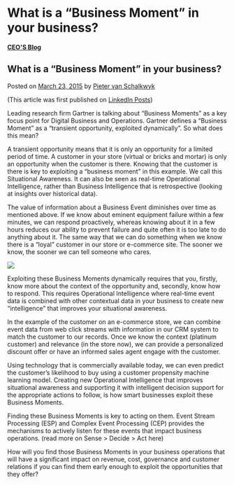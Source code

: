 # What is a “Business Moment” in your business?

[**CEO'S Blog**](https://xmpro.com/category/blog/pieter-blog/)

## What is a “Business Moment” in your business?

Posted on [March 23, 2015](https://xmpro.com/what-is-a-business-moment-in-your-business/) by [Pieter van Schalkwyk](https://xmpro.com/author/pietervs/)

(This article was first published on [LinkedIn Posts](https://www.linkedin.com/pulse/what-business-moment-your-pieter-van-schalkwyk?trk=object-photo))

Leading research firm Gartner is talking about “Business Moments” as a key focus point for Digital Business and Operations. Gartner defines a “Business Moment” as a “transient opportunity, exploited dynamically”. So what does this mean?

A transient opportunity means that it is only an opportunity for a limited period of time. A customer in your store (virtual or bricks and mortar) is only an opportunity when the customer is there. Knowing that the customer is there is key to exploiting a “business moment” in this example. We call this Situational Awareness. It can also be seen as real-time Operational Intelligence, rather than Business Intelligence that is retrospective (looking at insights over historical data).

The value of information about a Business Event diminishes over time as mentioned above. If we know about eminent equipment failure within a few minutes, we can respond proactively, whereas knowing about it in a few hours reduces our ability to prevent failure and quite often it is too late to do anything about it. The same way that we can do something when we know there is a “loyal” customer in our store or e-commerce site. The sooner we know, the sooner we can tell someone who cares.

[![](https://xmpro.com/wp-content/uploads/2015/03/TimeValue_Chart-1024x707.jpg)](https://xmpro.com/wp-content/uploads/2015/03/TimeValue_Chart.jpg)

Exploiting these Business Moments dynamically requires that you, firstly, know more about the context of the opportunity and, secondly, know how to respond. This requires Operational Intelligence where real-time event data is combined with other contextual data in your business to create new “intelligence” that improves your situational awareness.

In the example of the customer on an e-commerce store, we can combine event data from web click streams with information in our CRM system to match the customer to our records. Once we know the context (platinum customer) and relevance (in the store now), we can provide a personalized discount offer or have an informed sales agent engage with the customer.

Using technology that is commercially available today, we can even predict the customer’s likelihood to buy using a customer propensity machine learning model. Creating new Operational Intelligence that improves situational awareness and supporting it with intelligent decision support for the appropriate actions to follow, is how smart businesses exploit these Business Moments.

Finding these Business Moments is key to acting on them. Event Stream Processing (ESP) and Complex Event Processing (CEP) provides the mechanisms to actively listen for these events that impact business operations. (read more on Sense > Decide > Act here)

How will you find those Business Moments in your business operations that will have a significant impact on revenue, cost, governance and customer relations if you can find them early enough to exploit the opportunities that they offer?

